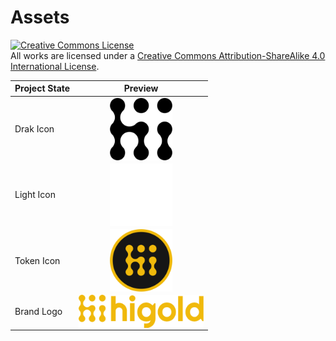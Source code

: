 # Assets

<a rel="license" href="http://creativecommons.org/licenses/by-sa/4.0/"><img alt="Creative Commons License" style="border-width:0" src="https://i.creativecommons.org/l/by-sa/4.0/80x15.png" /></a><br />All works are licensed under a <a rel="license" href="http://creativecommons.org/licenses/by-sa/4.0/">Creative Commons Attribution-ShareAlike 4.0 International License</a>.

| Project State | Preview |
|----------------|:----:|
| Drak Icon |<img src="./icon/icon-dark.png" width="100" align=center />|
| Light Icon |<img src="./icon/icon-light.png" width="100" align=center />|
| Token Icon |<img src="./coin/coin.png" width="100" align=center />|
| Brand Logo |<img src="./logo/logo.png" width="200" align=center />|
